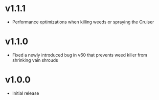 # v1.1.1
- Performance optimizations when killing weeds or spraying the Cruiser
# v1.1.0
- Fixed a newly introduced bug in v60 that prevents weed killer from shrinking vain shrouds
# v1.0.0
- Initial release